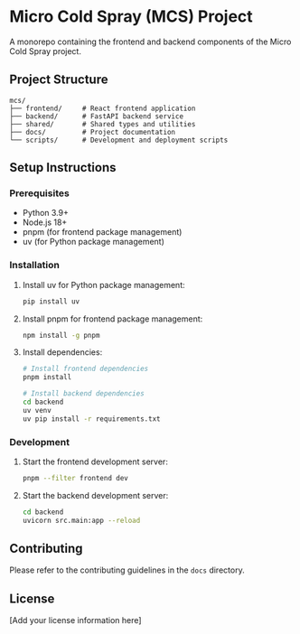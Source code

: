 # Micro Cold Spray (MCS) Project

A monorepo containing the frontend and backend components of the Micro Cold Spray project.

## Project Structure

```text
mcs/
├── frontend/     # React frontend application
├── backend/      # FastAPI backend service
├── shared/       # Shared types and utilities
├── docs/         # Project documentation
└── scripts/      # Development and deployment scripts
```

## Setup Instructions

### Prerequisites

- Python 3.9+
- Node.js 18+
- pnpm (for frontend package management)
- uv (for Python package management)

### Installation

1. Install uv for Python package management:

    ```bash
    pip install uv
    ```

2. Install pnpm for frontend package management:

    ```bash
    npm install -g pnpm
    ```

3. Install dependencies:

    ```bash
    # Install frontend dependencies
    pnpm install

    # Install backend dependencies
    cd backend
    uv venv
    uv pip install -r requirements.txt
    ```

### Development

1. Start the frontend development server:

    ```bash
    pnpm --filter frontend dev
    ```

2. Start the backend development server:

    ```bash
    cd backend
    uvicorn src.main:app --reload
    ```

## Contributing

Please refer to the contributing guidelines in the `docs` directory.

## License

[Add your license information here]
